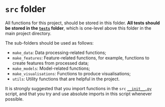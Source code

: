 # `src` folder

All functions for this project, should be stored in this folder. **All tests should be stored in the 
[`tests`](../tests/README.md) folder**, which is one-level above this folder in the main project directory.

The sub-folders should be used as follows:

- `make_data`: Data processing-related functions;
- `make_features`: Feature-related functions, for example, functions to create features from processed data;
- `make_models`: Model-related functions;
- `make_visualisations`: Functions to produce visualisations;
- `utils`: Utility functions that are helpful in the project.

It is strongly suggested that you import functions in the `src` [`__init__.py`](__init__.py) script, and that you try 
and use absolute imports in this script whenever possible.

